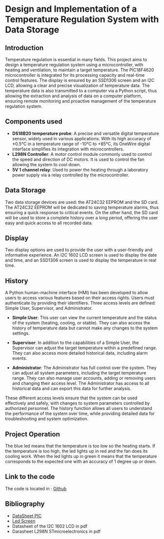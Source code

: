 # Design and Implementation of a Temperature Regulation System with Data Storage

## Introduction

Temperature regulation is essential in many fields. This project aims to design a temperature regulation system using a microcontroller, with heating and ventilation, to maintain a target temperature. The PIC18F4620 microcontroller is integrated for its processing capacity and real-time control features. The display is ensured by an SSD1306 screen and an I2C LCD, allowing a clear and precise visualization of temperature data. The temperature data is also transmitted to a computer via a Python script, thus allowing the extraction and analysis of data on a computer platform, ensuring remote monitoring and proactive management of the temperature regulation system.

## Components used

- **DS18B20 temperature probe**: A precise and versatile digital temperature sensor, widely used in various applications. With its high accuracy of ±0.5°C in a temperature range of -10°C to +85°C, its OneWire digital interface simplifies its integration with microcontrollers.
- **L298N Controller**: A motor control module commonly used to control the speed and direction of DC motors. It is used to control the fan allowing the system to cool down.
- **5V 1 channel relay**: Used to power the heating through a laboratory power supply via a relay controlled by the microcontroller.

## Data Storage

Two data storage devices are used: the AT24C32 EEPROM and the SD card. The AT24C32 EEPROM will be dedicated to saving temperature alarms, thus ensuring a quick response to critical events. On the other hand, the SD card will be used to store a complete history over a long period, offering the user easy and quick access to all recorded data.

## Display

Two display options are used to provide the user with a user-friendly and informative experience. An I2C 1602 LCD screen is used to display the date and time, and an SSD1306 screen is used to display the temperature in real time.

## History

A Python human-machine interface (HMI) has been developed to allow users to access various features based on their access rights. Users must authenticate by providing their identifiers. Three access levels are defined: Simple User, Supervisor, and Administrator.

- **Simple User**: This user can view the current temperature and the status of the system (heating, cooling, or stable). They can also access the history of temperature data but cannot make any changes to the system settings.

- **Supervisor**: In addition to the capabilities of a Simple User, the Supervisor can adjust the target temperature within a predefined range. They can also access more detailed historical data, including alarm events.

- **Administrator**: The Administrator has full control over the system. They can adjust all system parameters, including the target temperature range. They can also manage user accounts, adding or removing users and changing their access level. The Administrator has access to all historical data and can export this data for further analysis.

These different access levels ensure that the system can be used effectively and safely, with changes to system parameters controlled by authorized personnel. The history function allows all users to understand the performance of the system over time, while providing detailed data for troubleshooting and system optimization.

## Project Operation

The blue led means that the temperature is too low so the heating starts. If the temperature is too high, the led lights up in red and the fan does its cooling work. When the led lights up in green it means that the temperature corresponds to the expected one with an accuracy of 1 degree up or down.

## Link to the code

The code is located in : [Github](https://github.com/Kadnat/Temperature-management-project-in-a-closed-facility)

## Bibliography

- [DataSheet PIC](https://www.microchip.com/en-us/product/pic18f4620)
- [Led Screen](https://www.digikey.com/htmldatasheets/production/2047793/0/0/1/ssd1306.html)
- Datasheet of the I2C 1602 LCD in pdf
- Darasheet L298N STmicroelectronics in pdf